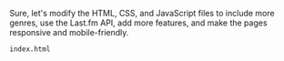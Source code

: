 Sure, let's modify the HTML, CSS, and JavaScript files to include more genres, use the Last.fm API, add more features, and make the pages responsive and mobile-friendly.

`index.html`

